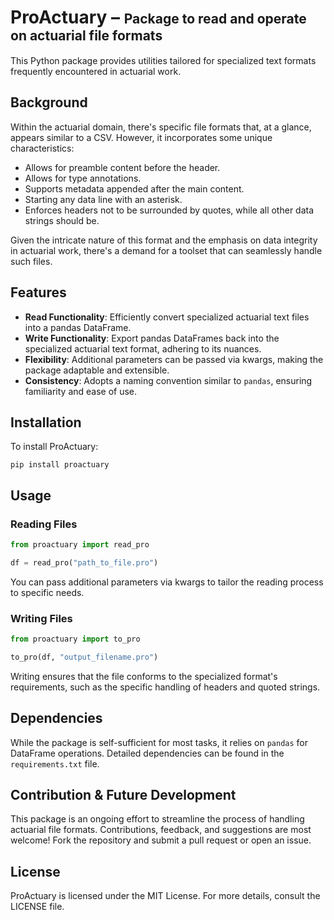 # ProActuary – <span style="font-size:0.75em">Package to read and operate on actuarial file formats</span>

This Python package provides utilities tailored for specialized text formats frequently encountered in actuarial work.

## Background

Within the actuarial domain, there's specific file formats that, at a glance, appears similar to a CSV. However, it incorporates some unique characteristics:

* Allows for preamble content before the header.
* Allows for type annotations.
* Supports metadata appended after the main content.
* Starting any data line with an asterisk.
* Enforces headers not to be surrounded by quotes, while all other data strings should be.

Given the intricate nature of this format and the emphasis on data integrity in actuarial work, there's a demand for a toolset that can seamlessly handle such files.

## Features

* **Read Functionality**: Efficiently convert specialized actuarial text files into a pandas DataFrame.
* **Write Functionality**: Export pandas DataFrames back into the specialized actuarial text format, adhering to its nuances.
* **Flexibility**: Additional parameters can be passed via kwargs, making the package adaptable and extensible.
* **Consistency**: Adopts a naming convention similar to `pandas`, ensuring familiarity and ease of use.

## Installation

To install ProActuary:

```
pip install proactuary
```

## Usage

### Reading Files

```python
from proactuary import read_pro

df = read_pro("path_to_file.pro")
```

You can pass additional parameters via kwargs to tailor the reading process to specific needs.

### Writing Files

```python
from proactuary import to_pro

to_pro(df, "output_filename.pro")
```

Writing ensures that the file conforms to the specialized format's requirements, such as the specific handling of headers and quoted strings.

## Dependencies

While the package is self-sufficient for most tasks, it relies on `pandas` for DataFrame operations. Detailed dependencies can be found in the `requirements.txt` file.

## Contribution & Future Development

This package is an ongoing effort to streamline the process of handling actuarial file formats. Contributions, feedback, and suggestions are most welcome! Fork the repository and submit a pull request or open an issue.

## License

ProActuary is licensed under the MIT License. For more details, consult the LICENSE file.
